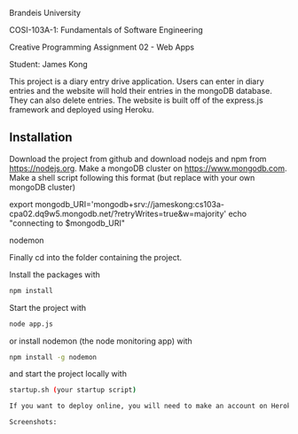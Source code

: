 Brandeis University

COSI-103A-1: Fundamentals of Software Engineering

Creative Programming Assignment 02 - Web Apps

Student: James Kong

This project is a diary entry drive application. Users can enter in diary entries and the website will hold their entries in the mongoDB database. They can also delete entries. The website is built off of the express.js framework and deployed using Heroku.

## Installation

Download the project from github and download nodejs and npm from https://nodejs.org. Make a mongoDB cluster on https://www.mongodb.com. Make a shell script following this format (but replace with your own mongoDB cluster)

export mongodb_URI='mongodb+srv://jameskong:<password>cs103a-cpa02.dq9w5.mongodb.net/<databaseName>?retryWrites=true&w=majority'
echo "connecting to $mongodb_URI"

nodemon

Finally cd into the folder containing the project.

Install the packages with
``` bash
npm install
```
Start the project with
``` bash
node app.js
```
or install nodemon (the node monitoring app) with
``` bash
npm install -g nodemon
```
and start the project locally with
``` bash
startup.sh (your startup script)

If you want to deploy online, you will need to make an account on Heroku and link your mongoDB and push the project.

Screenshots:


```
